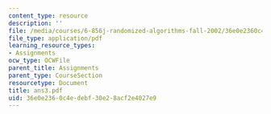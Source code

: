 ```yaml
---
content_type: resource
description: ''
file: /media/courses/6-856j-randomized-algorithms-fall-2002/36e0e2360c4edebf30e28acf2e4027e9_ans3.pdf
file_type: application/pdf
learning_resource_types:
- Assignments
ocw_type: OCWFile
parent_title: Assignments
parent_type: CourseSection
resourcetype: Document
title: ans3.pdf
uid: 36e0e236-0c4e-debf-30e2-8acf2e4027e9
---
```

